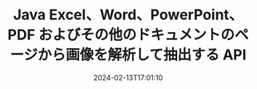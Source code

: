 ---
############################# Static ############################
layout: "auto-gen-parser"
date: 2024-02-13T17:01:10
draft: false
otherformats: doc docm docx dot dotm dotx epub html mht mhtml odp ods odt one otp ott pdf

############################# Head ############################
head_title: "Java 経由で Excel、Word、PDF およびその他のドキュメントから画像を抽出するにはどうすればよいですか?"
head_description: "GroupDocs.Parser for Java API を使用すると、ソフトウェア開発者は、Java アプリ内の PDF、DOC、DOCX、PPT、PPTX、XLS、XLSX のドキュメントとメールから画像を解析して抽出できます。"

############################# Header ############################
title: "Java Excel、Word、PowerPoint、PDF およびその他のドキュメントのページから画像を解析して抽出する API"
description: "GroupDocs.Parser for Java API を使用すると、プログラマーは PDF、DOC、DOCX、PPT、PPTX、EML、MSG、XLS、XLSX、CSV、{358) から画像を抽出できます。 }、RTF & EPUB ドキュメント、または Java アプリケーション内のドキュメントのページ。"
bg_image: "https://cms.admin.containerize.com/templates/aspose/App_Themes/V3/images/bg/header1.png"
bg_overlay: false
button:
    enable: true
    icon: "fas fa-arrow-down"
    label: "無料トライアルをダウンロード"
    link: "https://downloads.groupdocs.com/parser/java"

############################# SubMenu ############################
submenu:
    enable: true

    left:
        img_alt: "GroupDocs.Parser for Java"
        image: "https://cms.admin.containerize.com/templates/groupdocs/images/product-logos/90x90-noborder/groupdocs-parser-java.png"
        product: "GroupDocs.Parser"
        platform: "Java"

    middle:
        button:

            # button loop
            - link: "https://apireference.groupdocs.com/parser/java"
              text: "APIリファレンス"

            # button loop
            - link: "https://github.com/groupdocs-parser"
              text: "コード例"

            # button loop
            - link: "https://products.groupdocs.app/parser/family"
              text: "ライブデモ"

            # button loop
            - link: "https://purchase.groupdocs.com/pricing/parser/java"
              text: "価格設定"

    right:
        link_download: "https://downloads.groupdocs.com/parser"
        link_learn: "https://docs.groupdocs.com/parser/java"
        link_buy: "https://purchase.groupdocs.com"

############################# About ############################
about:
    enable: true
    title: "Java API を介して {{EXT}} ドキュメントまたは特定のページから画像を抽出する方法を学ぶ"
    content: |
        画像は一千の言葉に匹敵し、今日のビジュアル世界では魅力的なコンテンツを作成する際に無視することはできません。画像は、ユーザーの注意を引くだけでなく、情報伝達の優れたソースにもなります。多くの場合、文書、雑誌、プレゼンテーションから画像を取得して、別の場所で使用する必要があります。 GroupDocs.Parser for Java は、ソフトウェア開発者やプログラマーが、さまざまな種類のドキュメントから画像やその他の情報を解析して抽出するためのソリューションを構築するのに役立つ強力な API です。また、PNG、JPEG、WebP、GIF、BMP およびその他の形式での画像の保存もサポートしています。 API には、PDF、Microsoft Office 形式などのいくつかの一般的なドキュメント形式のサポートが含まれています: Word (DOC、DOCX)、PowerPoint (PPT、PPTX)、{282 } (XLS、XLSX)、LibreOffice 形式、電子メール、電子ブックなど。また、ドキュメントの解析、プレーンテキストと構造化テキストの抽出、キーワードによるテキスト検索、メタデータや画像、コンテナや添付ファイルの抽出などに関連するいくつかの高度な機能のサポートも含まれています。
        
        

############################# Steps ############################
steps:
    enable: true
    title_left: "Java のドキュメントから画像を抽出します"
    content_left: |
        [GroupDocs.Parser for Java](/ja/parser/java/) を使用すると、Java 開発者はいくつかの簡単な手順を実装することで、ドキュメントから画像を簡単に抽出できます。
        
        * 最初のドキュメントの [Parser](https://reference.groupdocs.com/java/parser/com.groupdocs.parser/Parser) オブジェクトをインスタンス化します。
        * [getImages](https://reference.groupdocs.com/parser/java/com.groupdocs.parser/parser/#getImages--) メソッドを呼び出して、画像オブジェクトのコレクションを取得します。
        * リーダーが *null* ではないかどうかを確認します (ドキュメントの画像抽出がサポートされています)。
        * コレクションを反復処理して、サイズ、画像タイプ、画像コンテンツを取得します。

    title_right: "画像抽出について詳しくはこちら"
    content_right: |
        * <a href="https://docs.groupdocs.com/parser/java/extract-images-from-document/">文書から画像を抽出する方法</a>
        * <a href="https://docs.groupdocs.com/parser/java/extract-images-from-document-page/">ドキュメントページから画像を抽出する方法</a>
        * <a href="https://docs.groupdocs.com/parser/java/extract-images-from-document-page-area/">文書ページ領域から画像を抽出する方法</a>
        * <a href="https://docs.groupdocs.com/parser/java/extract-images-to-files/">画像をファイルに抽出する方法</a>

    code: |
     {{% parser/additional-styles %}}
     {{< parser/code-parser title="Java サンプルコードを使用してドキュメントから画像を抽出する方法">}}

        ```java    
        // GroupDocs.Parser API を使用してドキュメントから画像を抽出する
        // Parserクラスのインスタンスを作成する
        try (Parser parser = new Parser(Constants.SampleImagesPdf)) {
            // 画像の抽出
            Iterable<PageImageArea> images = parser.getImages();
            // 画像抽出がサポートされているかどうかを確認する
            if (images == null) {
                System.out.println("画像の抽出はサポートされていません");
                return;
            }
            // 画像を反復処理する
            for (PageImageArea image : images) {
                // ページインデックス、四角形、および画像タイプを印刷します。
                System.out.println(String.format("Page: %d, R: %s, Type: %s", image.getPage().getIndex(), image.getRectangle(), image.getFileType()));
            }
        }
        ```
     {{< /parser/code-parser >}}

############################# More ############################
more:
    enable: true
    title_left: "システム要求"
    content_left: |
        GroupDocs.Parser for Java API は、すべての主要なプラットフォームとオペレーティング システムでサポートされています。以下のコードを実行する前に、次の前提条件がシステムにインストールされていることを確認してください。
        
        * オペレーティング システム: Microsoft Windows、Linux、MacOS
        * 開発環境: NetBeans, Intellij IDEA, Eclipse, etc.
        * フレームワーク
        * GroupDocs.Parser for Java の最新バージョンを [Maven](https://repository.groupdocs.com/webapp/#/artifacts/browse/tree/General/repo/com/groupdocs/groupdocs-parser) からダウンロードします

    title_right: "GroupDocs.Parser for Java を使用する理由"
    content_right: |
        * サポートされているドキュメントからのプレーン テキスト抽出のサポート    
        * ユーザー定義のテンプレートを使用したドキュメントの解析    
        * 構造化テキスト抽出を完全にサポート    
        * キーワードおよび正規表現によるテキスト検索    
        * 書式設定されたテキスト、メタデータ、画像、コンテナ、添付ファイルを抽出します    
        * サポートされている一部のドキュメント形式の目次を抽出します    
        * PDF ドキュメントからのフォーム データを解析する    
        * ドキュメントからハイパーリンクを抽出する   

############################# Demos ############################
demos:
    enable: true
    title: "ライブデモ - オンラインで文書から画像を抽出"
    content: |
       [GroupDocs.Parser ライブ デモ](https://products.groupdocs.app/parser/images/) Web サイトにアクセスして、今すぐドキュメントから画像を抽出します。
       ライブデモには次のようなメリットがあります。
        
############################# About Formats ############################
about_formats:
    enable: true

############################# More Formats ############################
more_formats:
    enable: true
    title: "他のドキュメント形式から画像を抽出する"
    content: |
        Java ファイル形式と画像のドキュメント解析と画像抽出 API。以下に示すように、いくつかの一般的なファイル形式のデータを抽出します。

############################# Back to top ###############################
back_to_top:
    enable: true
---